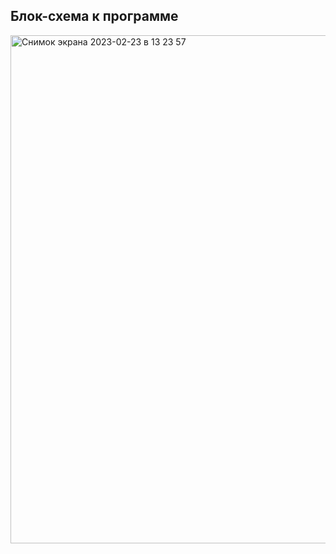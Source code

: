 ## Блок-схема к программе
<img width="813" alt="Снимок экрана 2023-02-23 в 13 23 57" src="https://user-images.githubusercontent.com/126098384/220880678-4786584f-745f-4410-bc81-1ab880ab317b.png">
